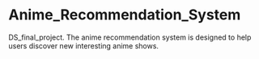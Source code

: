 # Anime_Recommendation_System
DS_final_project. The anime recommendation system is designed to help users discover new interesting anime shows.
